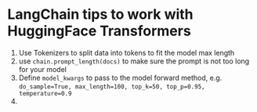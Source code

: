 # LangChain tips to work with HuggingFace Transformers


1. Use Tokenizers to split data into tokens to fit the model max length
2. use `chain.prompt_length(docs)` to make sure the prompt is not too long for your model 
3. Define `model_kwargs` to pass to the model forward method, e.g. `do_sample=True, max_length=100, top_k=50, top_p=0.95, temperature=0.9`
4. 